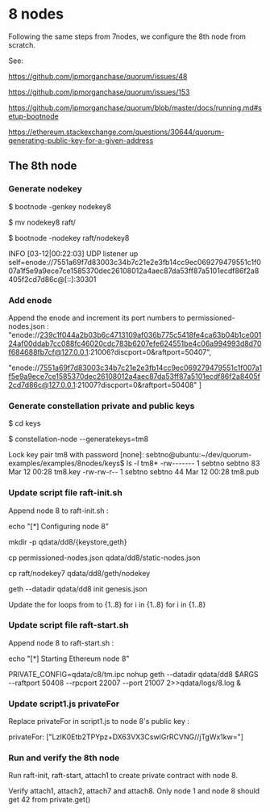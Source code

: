 # 8 nodes

Following the same steps from 7nodes, we configure the 8th node from scratch.

See:

https://github.com/jpmorganchase/quorum/issues/48

https://github.com/jpmorganchase/quorum/issues/153

https://github.com/jpmorganchase/quorum/blob/master/docs/running.md#setup-bootnode

https://ethereum.stackexchange.com/questions/30644/quorum-generating-public-key-for-a-given-address

## The 8th node

### Generate nodekey
$ bootnode -genkey nodekey8

$ mv nodekey8 raft/

$ bootnode -nodekey raft/nodekey8

INFO [03-12|00:22:03] UDP listener up                          self=enode://7551a69f7d83003c34b7c21e2e3fb14cc9ec069279479551c1f007a1f5e9a9ece7ce1585370dec26108012a4aec87da53ff87a5101ecdf86f2a8405f2cd7d86c@[::]:30301

### Add enode
Append the enode and increment its port numbers to permissioned-nodes.json :
"enode://239c1f044a2b03b6c4713109af036b775c5418fe4ca63b04b1ce00124af00ddab7cc088fc46020cdc783b6207efe624551be4c06a994993d8d70f684688fb7cf@127.0.0.1:21006?discport=0&raftport=50407",

"enode://7551a69f7d83003c34b7c21e2e3fb14cc9ec069279479551c1f007a1f5e9a9ece7ce1585370dec26108012a4aec87da53ff87a5101ecdf86f2a8405f2cd7d86c@127.0.0.1:21007?discport=0&raftport=50408"
]

### Generate constellation private and public keys
$ cd keys

$ constellation-node --generatekeys=tm8

Lock key pair tm8 with password [none]: 
sebtno@ubuntu:~/dev/quorum-examples/examples/8nodes/keys$ ls -l tm8*
-rw------- 1 sebtno sebtno 83 Mar 12 00:28 tm8.key
-rw-rw-r-- 1 sebtno sebtno 44 Mar 12 00:28 tm8.pub

### Update script file raft-init.sh
Append node 8 to raft-init.sh :

echo "[*] Configuring node 8"

mkdir -p qdata/dd8/{keystore,geth}

cp permissioned-nodes.json qdata/dd8/static-nodes.json

cp raft/nodekey7 qdata/dd8/geth/nodekey

geth --datadir qdata/dd8 init genesis.json

Update the for loops from to {1..8}
for i in {1..8}
for i in {1..8}

### Update script file raft-start.sh
Append node 8 to raft-start.sh :

echo "[*] Starting Ethereum node 8"

PRIVATE_CONFIG=qdata/c8/tm.ipc nohup geth --datadir qdata/dd8 $ARGS --raftport 50408 --rpcport 22007 --port 21007 2>>qdata/logs/8.log &

### Update script1.js privateFor
Replace privateFor in script1.js to node 8's public key :

privateFor: ["LzIK0Etb2TPYpz+DX63VX3CswIGrRCVNG//jTgWx1kw="]

### Run and verify the 8th node
Run raft-init, raft-start, attach1 to create private contract with node 8.

Verify attach1, attach2, attach7 and attach8. Only node 1 and node 8 should get 42 from private.get()



